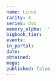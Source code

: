 ```yaml
---
name: Linus
rarity: 4
series: dsc
memory_alpha: ''
bigbook_tier:
events:
in_portal:
date:
obtained:
mega:
published: false
---
```

